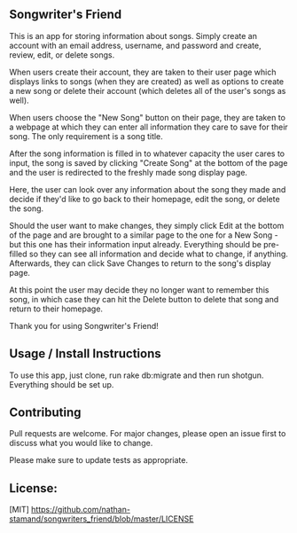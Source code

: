 ## Songwriter's Friend 

This is an app for storing information about songs. Simply create an account with an email address, username, and password and create, review, edit, or delete songs. 

When users create their account, they are taken to their user page which displays links to songs (when they are created) as well as options to create a new song or delete their account (which deletes all of the user's songs as well). 

When users choose the "New Song" button on their page, they are taken to a webpage at which they can enter all information they care to save for their song. The only requirement is a song title. 

After the song information is filled in to whatever capacity the user cares to input, the song is saved by clicking "Create Song" at the bottom of the page and the user is redirected to the freshly made song display page. 

Here, the user can look over any information about the song they made and decide if they'd like to go back to their homepage, edit the song, or delete the song. 

Should the user want to make changes, they simply click Edit at the bottom of the page and are brought to a similar page to the one for a New Song - but this one has their information input already. Everything should be pre-filled so they can see all information and decide what to change, if anything. Afterwards, they can click Save Changes to return to the song's display page.

At this point the user may decide they no longer want to remember this song, in which case they can hit the Delete button to delete that song and return to their homepage. 

Thank you for using Songwriter's Friend!

## Usage / Install Instructions

To use this app, just clone, run rake db:migrate and then run shotgun. Everything should be set up.

## Contributing
Pull requests are welcome. For major changes, please open an issue first to discuss what you would like to change.

Please make sure to update tests as appropriate.

## License: 
[MIT] https://github.com/nathan-stamand/songwriters_friend/blob/master/LICENSE 

